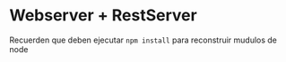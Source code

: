 # Webserver + RestServer
Recuerden que deben ejecutar ```npm install``` para reconstruir mudulos de node